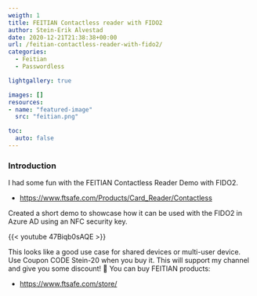 ```yaml
---
weigth: 1
title: FEITIAN Contactless reader with FIDO2
author: Stein-Erik Alvestad
date: 2020-12-21T21:38:38+00:00
url: /feitian-contactless-reader-with-fido2/
categories:
  - Feitian
  - Passwordless

lightgallery: true

images: []
resources:
- name: "featured-image"
  src: "feitian.png"

toc:
  auto: false
---
```

### Introduction

I had some fun with the FEITIAN Contactless Reader Demo with FIDO2.  
  
* https://www.ftsafe.com/Products/Card_Reader/Contactless

Created a short demo to showcase how it can be used with the FIDO2 in Azure AD using an NFC security key.


{{< youtube 47Biqb0sAQE >}}


This looks like a good use case for shared devices or multi-user device. Use Coupon CODE Stein-20 when you buy it. This will support my channel and give you some discount! 🙂 
You can buy FEITIAN products:
* https://www.ftsafe.com/store/